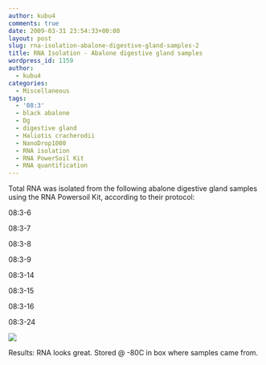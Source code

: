 ```yaml
---
author: kubu4
comments: true
date: 2009-03-31 23:54:33+00:00
layout: post
slug: rna-isolation-abalone-digestive-gland-samples-2
title: RNA Isolation - Abalone digestive gland samples
wordpress_id: 1159
author:
  - kubu4
categories:
  - Miscellaneous
tags:
  - '08:3'
  - black abalone
  - Dg
  - digestive gland
  - Haliotis cracherodii
  - NanoDrop1000
  - RNA isolation
  - RNA PowerSoil Kit
  - RNA quantification
---
```


Total RNA was isolated from the following abalone digestive gland samples using the RNA Powersoil Kit, according to their protocol:

08:3-6

08:3-7

08:3-8

08:3-9

08:3-14

08:3-15

08:3-16

08:3-24

![](http://eagle.fish.washington.edu/Arabidopsis/RNA%20Spec%20Readings/20090331%20RNA%20SJW.jpg)

Results: RNA looks great. Stored @ -80C in box where samples came from.
